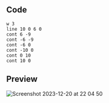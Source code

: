 ## Code
```
w 3
line 10 0 6 0
cont 6 -9
cont -6 -9
cont -6 0
cont -10 0
cont 0 10
cont 10 0
```
## Preview

![Screenshot 2023-12-20 at 22 04 50](https://github.com/Mistium/Origin-OS/assets/92952823/64484788-d5ed-4354-9b2f-136bae7072fb)
